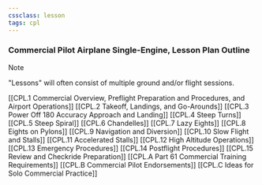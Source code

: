 ```yaml
---
cssclass: lesson
tags: cpl
---
```

### Commercial Pilot Airplane Single-Engine, Lesson Plan Outline
> [!note]
> "Lessons" will often consist of multiple ground and/or flight sessions.

[[CPL.1 Commercial Overview, Preflight Preparation and Procedures, and Airport Operations]]
[[CPL.2 Takeoff, Landings, and Go-Arounds]]
[[CPL.3 Power Off 180 Accuracy Approach and Landing]]
[[CPL.4 Steep Turns]]
[[CPL.5 Steep Spiral]]
[[CPL.6 Chandelles]]
[[CPL.7 Lazy Eights]]
[[CPL.8 Eights on Pylons]]
[[CPL.9 Navigation and Diversion]]
[[CPL.10 Slow Flight and Stalls]]
[[CPL.11 Accelerated Stalls]]
[[CPL.12 High Altitude Operations]]
[[CPL.13 Emergency Procedures]]
[[CPL.14 Postflight Procedures]]
[[CPL.15 Review and Checkride Preparation]]
[[CPL.A Part 61 Commercial Training Requirements]]
[[CPL.B Commercial Pilot Endorsements]]
[[CPL.C Ideas for Solo Commercial Practice]]